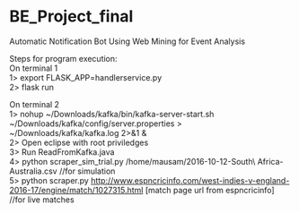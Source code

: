# BE_Project_final
Automatic Notification Bot Using Web Mining for Event Analysis  

Steps for program execution:  
On terminal 1  
1> export FLASK_APP=handlerservice.py  
2> flask run  

On terminal 2  
1> nohup ~/Downloads/kafka/bin/kafka-server-start.sh ~/Downloads/kafka/config/server.properties > ~/Downloads/kafka/kafka.log 2>&1 &  
2> Open eclipse with root priviledges  
3> Run ReadFromKafka.java  
4> python scraper_sim_trial.py /home/mausam/2016-10-12-South\ Africa-Australia.csv //for simulation  
5> python scraper.py http://www.espncricinfo.com/west-indies-v-england-2016-17/engine/match/1027315.html [match page url from espncricinfo] //for live matches  
